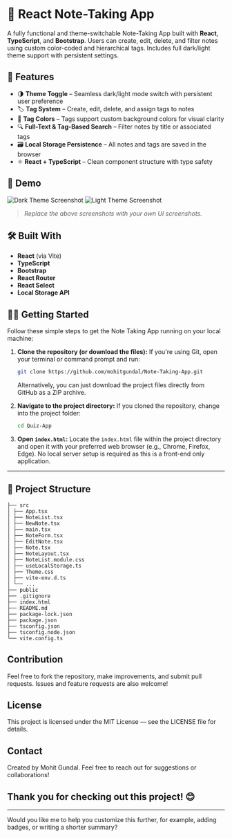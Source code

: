# 📝 React Note-Taking App

A fully functional and theme-switchable Note-Taking App built with **React**, **TypeScript**, and **Bootstrap**. Users can create, edit, delete, and filter notes using custom color-coded and hierarchical tags. Includes full dark/light theme support with persistent settings.

## 🚀 Features

- 🌗 **Theme Toggle** – Seamless dark/light mode switch with persistent user preference
- 🏷️ **Tag System** – Create, edit, delete, and assign tags to notes
- 🎨 **Tag Colors** – Tags support custom background colors for visual clarity
- 🔍 **Full-Text & Tag-Based Search** – Filter notes by title or associated tags
- 🗃️ **Local Storage Persistence** – All notes and tags are saved in the browser
- ⚛️ **React + TypeScript** – Clean component structure with type safety

## 📸 Demo

![Dark Theme Screenshot](./screenshots/dark-theme.png)
![Light Theme Screenshot](./screenshots/light-theme.png)

> _Replace the above screenshots with your own UI screenshots._

## 🛠️ Built With

- **React** (via Vite)
- **TypeScript**
- **Bootstrap**
- **React Router**
- **React Select**
- **Local Storage API**


## 🧑‍💻 Getting Started

Follow these simple steps to get the Note Taking App running on your local machine:

1.  **Clone the repository (or download the files):**
    If you're using Git, open your terminal or command prompt and run:
    ```bash
    git clone https://github.com/mohitgundal/Note-Taking-App.git
    ```
    
    Alternatively, you can just download the project files directly from GitHub as a ZIP archive.

2.  **Navigate to the project directory:**
    If you cloned the repository, change into the project folder:
    ```bash
    cd Quiz-App
    ```

3.  **Open `index.html`:**
    Locate the `index.html` file within the project directory and open it with your preferred web browser (e.g., Chrome, Firefox, Edge).
    No local server setup is required as this is a front-end only application.
   ---

## 📁 Project Structure

```plaintext
├── src
│ ├── App.tsx
│ ├── NoteList.tsx
│ ├── NewNote.tsx
│ ├── main.tsx
│ ├── NoteForm.tsx
│ ├── EditNote.tsx
│ ├── Note.tsx
│ ├── NoteLayout.tsx
│ ├── NoteList.module.css
│ ├── useLocalStorage.ts
│ ├── Theme.css
│ ├── vite-env.d.ts
│ └── ...
├── public
├── .gitignore
├── index.html
├── README.md
├── package-lock.json
├── package.json
├── tsconfig.json
├── tsconfig.node.json
└── vite.config.ts
```

## Contribution
Feel free to fork the repository, make improvements, and submit pull requests. Issues and feature requests are also welcome!


## License
This project is licensed under the MIT License — see the LICENSE file for details.


## Contact
Created by Mohit Gundal. Feel free to reach out for suggestions or collaborations!


## Thank you for checking out this project! 😊
---

Would you like me to help you customize this further, for example, adding badges, or writing a shorter summary?
